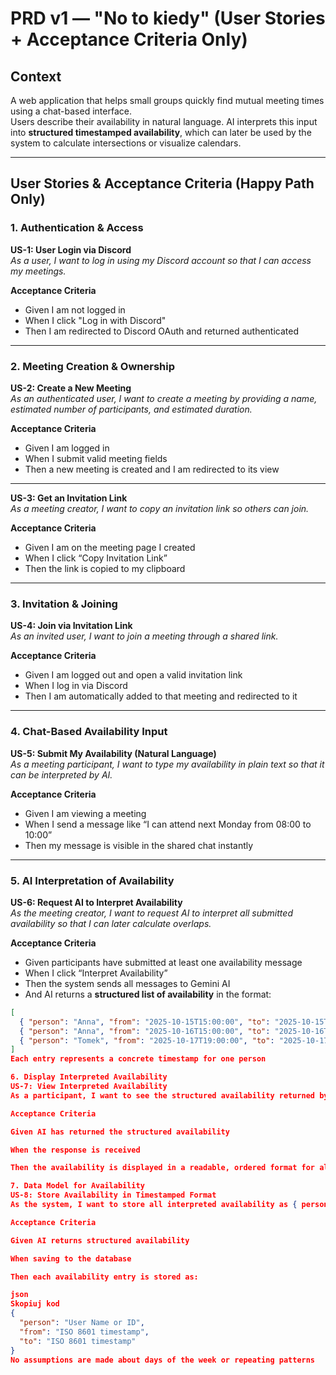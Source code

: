 # PRD v1 — "No to kiedy" (User Stories + Acceptance Criteria Only)

## Context

A web application that helps small groups quickly find mutual meeting times using a chat-based interface.  
Users describe their availability in natural language. AI interprets this input into **structured timestamped availability**, which can later be used by the system to calculate intersections or visualize calendars.

---

## User Stories & Acceptance Criteria (Happy Path Only)

### 1. Authentication & Access

**US-1: User Login via Discord**  
_As a user, I want to log in using my Discord account so that I can access my meetings._

**Acceptance Criteria**

- Given I am not logged in
- When I click "Log in with Discord"
- Then I am redirected to Discord OAuth and returned authenticated

---

### 2. Meeting Creation & Ownership

**US-2: Create a New Meeting**  
_As an authenticated user, I want to create a meeting by providing a name, estimated number of participants, and estimated duration._

**Acceptance Criteria**

- Given I am logged in
- When I submit valid meeting fields
- Then a new meeting is created and I am redirected to its view

---

**US-3: Get an Invitation Link**  
_As a meeting creator, I want to copy an invitation link so others can join._

**Acceptance Criteria**

- Given I am on the meeting page I created
- When I click “Copy Invitation Link”
- Then the link is copied to my clipboard

---

### 3. Invitation & Joining

**US-4: Join via Invitation Link**  
_As an invited user, I want to join a meeting through a shared link._

**Acceptance Criteria**

- Given I am logged out and open a valid invitation link
- When I log in via Discord
- Then I am automatically added to that meeting and redirected to it

---

### 4. Chat-Based Availability Input

**US-5: Submit My Availability (Natural Language)**  
_As a meeting participant, I want to type my availability in plain text so that it can be interpreted by AI._

**Acceptance Criteria**

- Given I am viewing a meeting
- When I send a message like “I can attend next Monday from 08:00 to 10:00”
- Then my message is visible in the shared chat instantly

---

### 5. AI Interpretation of Availability

**US-6: Request AI to Interpret Availability**  
_As the meeting creator, I want to request AI to interpret all submitted availability so that I can later calculate overlaps._

**Acceptance Criteria**

- Given participants have submitted at least one availability message
- When I click “Interpret Availability”
- Then the system sends all messages to Gemini AI
- And AI returns a **structured list of availability** in the format:

```json
[
  { "person": "Anna", "from": "2025-10-15T15:00:00", "to": "2025-10-15T17:00:00" },
  { "person": "Anna", "from": "2025-10-16T15:00:00", "to": "2025-10-16T17:00:00" },
  { "person": "Tomek", "from": "2025-10-17T19:00:00", "to": "2025-10-17T20:00:00" }
]
Each entry represents a concrete timestamp for one person

6. Display Interpreted Availability
US-7: View Interpreted Availability
As a participant, I want to see the structured availability returned by AI so that I can later calculate overlaps or visualize potential meetings.

Acceptance Criteria

Given AI has returned the structured availability

When the response is received

Then the availability is displayed in a readable, ordered format for all participants

7. Data Model for Availability
US-8: Store Availability in Timestamped Format
As the system, I want to store all interpreted availability as { person, timestamp } blocks so that future calculations (intersections, calendars) are straightforward.

Acceptance Criteria

Given AI returns structured availability

When saving to the database

Then each availability entry is stored as:

json
Skopiuj kod
{
  "person": "User Name or ID",
  "from": "ISO 8601 timestamp",
  "to": "ISO 8601 timestamp"
}
No assumptions are made about days of the week or repeating patterns
```
